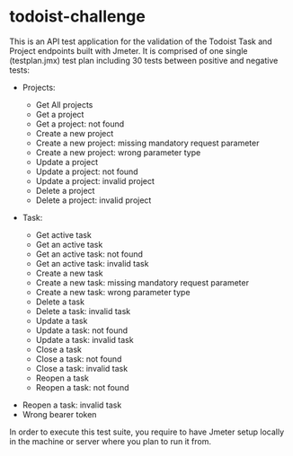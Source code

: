 # todoist-challenge
This is an API test application for the validation of the Todoist Task and Project endpoints built with Jmeter. 
It is comprised of one single (testplan.jmx) test plan including 30 tests between positive and negative tests:

- Projects:
  * Get All projects
  * Get a project
  * Get a project: not found
  * Create a new project
  * Create a new project: missing mandatory request parameter
  * Create a new project: wrong parameter type
  * Update a project
  * Update a project: not found
  * Update a project: invalid project
  * Delete a project
  * Delete a project: invalid project

- Task:
  * Get active task
  * Get an active task
  * Get an active task: not found
  * Get an active task: invalid task
  * Create a new task
  * Create a new task: missing mandatory request parameter
  * Create a new task: wrong parameter type
  * Delete a task
  * Delete a task: invalid task
  * Update a task
  * Update a task: not found
  * Update a task: invalid task
  * Close a task
  * Close a task: not found
  * Close a task: invalid task
  * Reopen a task
  * Reopen a task: not found
 * Reopen a task: invalid task
 * Wrong bearer token

In order to execute this test suite, you require to have Jmeter setup locally in the machine or server where you plan to run it from.
